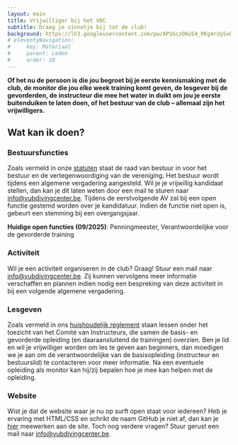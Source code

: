```yaml
---
layout: main
title: Vrijwilliger bij het VDC
subtitle: Draag je vinnetje bij tot de club!
background: https://lh3.googleusercontent.com/pw/AP1GczO6uS4_RKg4rdySxPMiHRV7uxrpndwQNngbHIsLuyEHB4o_N84Unog1hK3Y6iRzoi_UAoqgdREemaG-Rc2JYRN2dmCntM56mx9cJx0du0lDDXFiJ7OpnVyYltGS5jjMajQzBKHlxC-YTHSM7GPFi82bug
# eleventyNavigation:
#     key: Materiaal
#     parent: Leden
#     order: 10
---
```


**Of het nu de persoon is die jou begroet bij je eerste kennismaking met de club, de monitor die jou elke week training komt geven, de lesgever bij de gevorderden, de instructeur die mee het water in duikt om jou je eerste buitenduiken te laten doen, of het bestuur van de club – allemaal zijn het vrijwilligers.**

## Wat kan ik doen?

### Bestuursfuncties

Zoals vermeld in onze [statuten](/downloads/statuten_03102011.pdf) staat de raad van bestuur in voor het bestuur en de vertegenwoordiging van de vereniging. Het bestuur wordt tijdens een algemene vergadering aangesteld. Wil je je vrijwillig kandidaat stellen, dan kan je dit laten weten door een mail te sturen naar [info@vubdivingcenter.be](mailto:info@vubdivingcenter.be). Tijdens de eerstvolgende AV zal bij een open functie gestemd worden over je kandidatuur. Indien de functie niet open is, gebeurt een stemming bij een overgangsjaar.

**Huidige open functies (09/2025)**: Penningmeester, Verantwoordelijke voor de gevorderde training

### Activiteit

Wil je een activiteit organiseren in de club? Graag! Stuur een mail naar [info@vubdivingcenter.be](mailto:info@vubdivingcenter.be). Zij kunnen vervolgens meer informatie verschaffen en plannen indien nodig een bespreking van deze activiteit in bij een volgende algemene vergadering.

### Lesgeven

Zoals vermeld in ons [huishoudelijk reglement](/downloads/huishoudelijk_reglement_25012025.pdf) staan lessen onder het toezicht van het Comité van Instructeurs, die samen de basis- en gevorderde opleiding (en daaraansluitend de trainingen) overzien. Ben je lid en wil je vrijwilliger worden om les te geven aan beginners, dan moedigen we je aan om de verantwoordelijke van de basisopleiding (instructeur en bestuurslid) te contacteren voor meer informatie. Na een eventuele opleiding als monitor kan hij/zij bepalen hoe je mee kan helpen met de opleiding.

### Website

Wist je dat de website waar je nu op surft open staat voor iedereen? Heb je ervaring met HTML/CSS en schrikt de naam GitHub je niet af, dan kan je [hier](http://github.com/vubdivingcenter/vubdivingcenter.github.io) meewerken aan de site. Toch nog verdere vragen? Stuur gerust een mail naar [info@vubdivingcenter.be](mailto:info@vubdivingcenter.be).